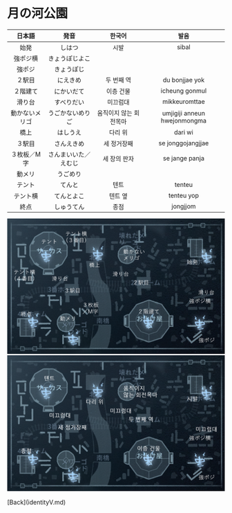 # 月の河公園

|日本語|発音|한국어|발음|
|:-:|:-:|:-:|:-:|
|始発|しはつ|시발|sibal|
|強ポジ横|きょうぽじよこ|||
|強ポジ|きょうぽじ|||
|２駅目|にえきめ|두 번째 역|du bonjjae yok|
|２階建て|にかいだて|이층 건물|icheung gonmul|
|滑り台|すべりだい|미끄럼대|mikkeuromttae|
|動かないメリゴ|うごかないめりご|움직이지 않는 회전목마|umjigiji anneun hwejonmongma|
|橋上|はしうえ|다리 위|dari wi|
|３駅目|さんえきめ|세 정거장째|se jonggojangjjae|
|３枚板／M字|さんまいいた／えむじ|세 장의 판자|se jange panja|
|動メリ|うごめり|||
|テント|てんと|텐트|tenteu|
|テント横|てんとよこ|텐트 옆|tenteu yop|
|終点|しゅうてん|종점|jongjjom|

![月の河公園(日本語)](./map_images/moonlit_river_park_ja.png)
![月の河公園(韓国語)](./map_images/moonlit_river_park_ko.png)

<div class="backBtn">
[Back](identityV.md)
</div>